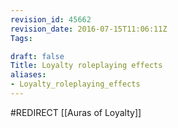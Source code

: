 ```yaml
---
revision_id: 45662
revision_date: 2016-07-15T11:06:11Z
Tags:

draft: false
Title: Loyalty roleplaying effects
aliases:
- Loyalty_roleplaying_effects
---
```

#REDIRECT [[Auras of Loyalty]]
